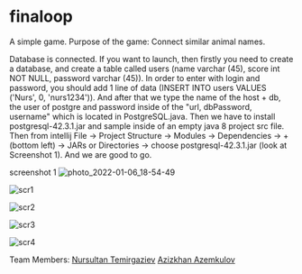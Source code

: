 # finaloop

A simple game.
Purpose of the game: Connect similar animal names.

Database is connected. If you want to launch, then firstly you need to create a database, and create a table called users (name varchar (45), score int NOT NULL, password varchar (45)). In order to enter with login and password, you should add 1 line of data (INSERT INTO users VALUES ('Nurs', 0, 'nurs1234')).
And after that we type the name of the host + db, the user of postgre and password inside of the "url, dbPassword, username" which is located in PostgreSQL.java.
Then we have to install postgresql-42.3.1.jar and sample inside of an empty java 8 project src file.
Then from intellij File -> Project Structure -> Modules -> Dependencies -> + (bottom left) -> JARs or Directories -> choose postgresql-42.3.1.jar (look at Screenshot 1).
And we are good to go.

screenshot 1
![photo_2022-01-06_18-54-49](https://user-images.githubusercontent.com/76108792/148386196-aa0be6da-89b3-45fb-a254-3f722ffadaff.jpg)

![scr1](https://user-images.githubusercontent.com/76108792/148382189-0d1db7f9-5f1b-4bdb-9d9e-e415df87c6a7.PNG)

![scr2](https://user-images.githubusercontent.com/76108792/148382248-8a5a6c64-3c39-4aea-8333-d837ad41f6e0.PNG)

![scr3](https://user-images.githubusercontent.com/76108792/148382285-3c06d596-b43d-4dfb-aa22-8ad848fbd8ce.PNG)

![scr4](https://user-images.githubusercontent.com/76108792/148382379-290474ff-77e4-488e-960c-e0b5fa2b659f.PNG)

Team Members:
[Nursultan Temirgaziev](https://github.com/temirgazievv23)
[Azizkhan Azemkulov](https://github.com/zemCool)

